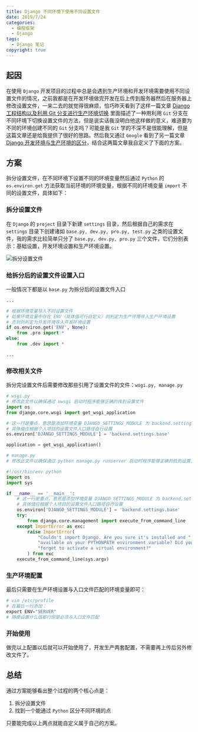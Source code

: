 ```yaml
---
title: Django 不同环境下使用不同设置文件
date: 2019/7/24
categories:
  - 编程框架
  - Django
tags:
  - Django 笔记
copyright: true
---
```


## 起因

在使用 `Django` 开发项目的过程中总是会遇到生产环境和开发环境需要使用不同设置文件的情况，之前我都是在开发环境做完开发在后上传到服务器然后在服务器上修改设置文件，一来二去的就觉得很麻烦，恰巧昨天看到了这样一篇文章 [Django 工程结构以及利用 Git 分支进行生产环境切换][1] 里面描述了一种用利用 `Git` 分支在不同环境下切换设置文件的方法，但是说实话我没明白他这样做的意义，难道要为不同的环境创建不同的 `Git` 分支吗？可能是我 `Git` 学的不深不是很能理解，但是这篇文章还是给我提供了很好的思路。然后我又通过 `Google` 看到了另一篇文章 [Django 开发环境与生产环境的区分][2]，结合这两篇文章我自定义了下面的方案。

## 方案

拆分设置文件，在不同环境下设置不同的环境变量然后通过 `Python` 的 `os.environ.get` 方法获取当前环境的环境变量，根据不同的环境变量 `import` 不同的设置文件，具体如下：

### 拆分设置文件

在 `Django` 的 `project` 目录下新建 `settings` 目录，然后根据自己的需求在 `settings` 目录下创建诸如 `base.py, dev.py, pro.py, test.py` 之类的设置文件，我的需求比较简单只分了 `base.py, dev.py, pro.py` 三个文件，它们分别表示：基础设置，开发环境设置和生产环境设置。

![拆分设置文件][3]

### 给拆分后的设置文件设置入口

一般情况下都是以 `base.py` 为拆分后的设置文件入口

```python
...

# 根据环境变量导入不同设置文件
# 如果环境变量中存在 ENV（具体值可行自定义）则判定为生产环境导入生产环境设置
# 否则则判定为开发环境导入开发环境设置
if os.environ.get('ENV', None):
    from .pro import *
else:
    from .dev import *

...
```

### 修改相关文件

拆分完设置文件后需要修改那些引用了设置文件的文件：`wsgi.py, manage.py`

```python
# wsgi.py
# 修改此文件以确保通过 uwsgi 启动时程序能够正确的找到设置文件
import os
from django.core.wsgi import get_wsgi_application

# 这一行是重点，意思是添加环境变量 DJANGO_SETTINGS_MODULE 为 backend.settings.bases
# 具体值应根据个人项目的设置文件入口路径自行设置
os.environ['DJANGO_SETTINGS_MODULE'] = 'backend.settings.base'

application = get_wsgi_application()
```

```python
# manage.py
# 修改此文件以确保通过 python manage.py runserver 启动时程序能够正确的找到设置文件

#!/usr/bin/env python
import os
import sys

if __name__ == '__main__':
    # 这一行是重点，意思是添加环境变量 DJANGO_SETTINGS_MODULE 为 backend.settings.bases
    # 具体值应根据个人项目的设置文件入口路径自行设置
    os.environ['DJANGO_SETTINGS_MODULE'] = 'backend.settings.base'
    try:
        from django.core.management import execute_from_command_line
    except ImportError as exc:
        raise ImportError(
            "Couldn't import Django. Are you sure it's installed and "
            "available on your PYTHONPATH environment variable? Did you "
            "forget to activate a virtual environment?"
        ) from exc
    execute_from_command_line(sys.argv)
```

### 生产环境配置

最后只需要在生产环境设置与入口文件匹配的环境变量即可：

```powershell
# vim /etc/profile
# 在最后一行添加：
export ENV="SERVER"
# 随便设置什么值都行但是必须与入口文件匹配
```

### 开始使用

做完以上配置以后就可以开始使用了，开发生产两套配置，不需要再上传后另外修改文件了。

## 总结

通过方案能够看出整个过程的两个核心点是：
1. 拆分设置文件
2. 找到一个能通过 `Python` 区分不同环境的点

只要能完成以上两点就能自定义属于自己的方案。

[1]: https://smartkeyerror.com/%E5%B7%A5%E7%A8%8B%E7%BB%93%E6%9E%84.html
[2]: http://code4fs.xyz/article/2/
[3]: https://img.blanc.site//wiki/img/20190725100859.png